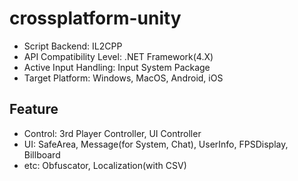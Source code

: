 # crossplatform-unity
- Script Backend: IL2CPP
- API Compatibility Level: .NET Framework(4.X)
- Active Input Handling: Input System Package
- Target Platform: Windows, MacOS, Android, iOS

## Feature
- Control: 3rd Player Controller, UI Controller
- UI: SafeArea, Message(for System, Chat), UserInfo, FPSDisplay, Billboard
- etc: Obfuscator, Localization(with CSV)
